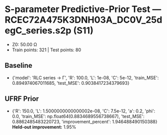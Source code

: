 # S-parameter Predictive-Prior Test — RCEC72A475K3DNH03A_DC0V_25degC_series.s2p (S11)
- Z0: 50.00 Ω
- Train points: 321  |  Test points: 80

## Baseline
- {'model': 'RLC series -> Γ', 'R': 100.0, 'L': 1e-08, 'C': 5e-12, 'train_MSE': 0.894974067011685, 'test_MSE': 0.9038417234379693}

## UFRF Prior
- {'R': 150.0, 'L': 1.5000000000000002e-08, 'C': 7.5e-12, 'a': 0.2, 'phi': 0.0, 'train_MSE': np.float64(0.8834689556738667), 'test_MSE': 0.8862485483220723, 'improvement_percent': 1.946488490150388}
**Held-out improvement:** 1.95%